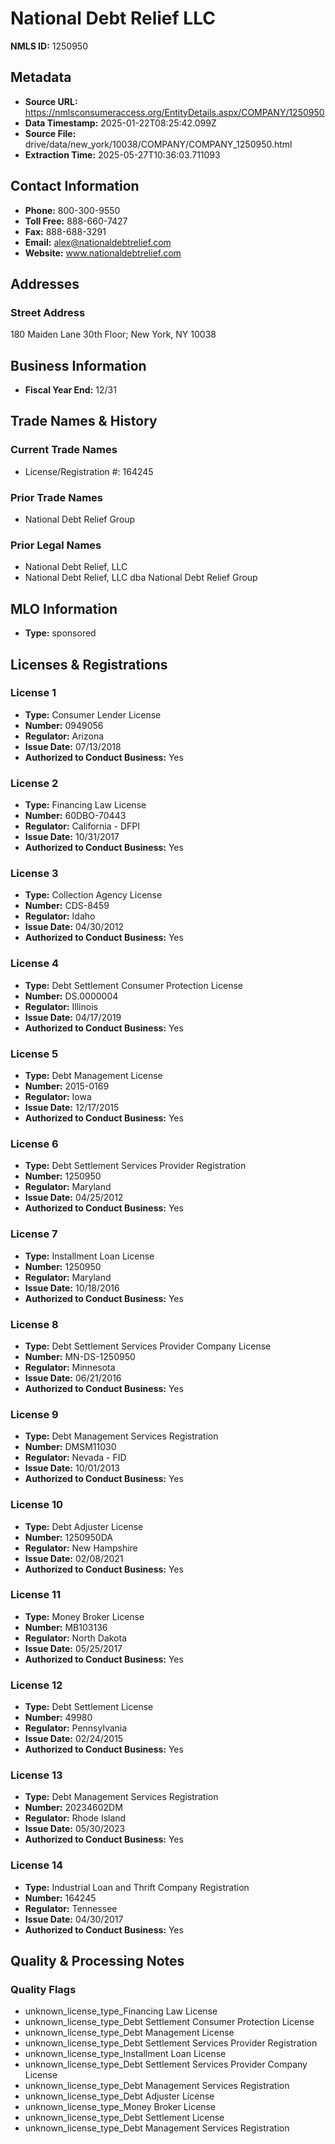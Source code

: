 # National Debt Relief LLC

**NMLS ID:** 1250950

## Metadata
- **Source URL:** https://nmlsconsumeraccess.org/EntityDetails.aspx/COMPANY/1250950
- **Data Timestamp:** 2025-01-22T08:25:42.099Z
- **Source File:** drive/data/new_york/10038/COMPANY/COMPANY_1250950.html
- **Extraction Time:** 2025-05-27T10:36:03.711093

## Contact Information
- **Phone:** 800-300-9550
- **Toll Free:** 888-660-7427
- **Fax:** 888-688-3291
- **Email:** alex@nationaldebtrelief.com
- **Website:** www.nationaldebtrelief.com

## Addresses
### Street Address
180 Maiden Lane 30th Floor; New York, NY 10038

## Business Information
- **Fiscal Year End:** 12/31

## Trade Names & History
### Current Trade Names
- License/Registration #: 164245

### Prior Trade Names
- National Debt Relief Group

### Prior Legal Names
- National Debt Relief, LLC
- National Debt Relief, LLC dba National Debt Relief Group

## MLO Information
- **Type:** sponsored

## Licenses & Registrations

### License 1
- **Type:** Consumer Lender License
- **Number:** 0949056
- **Regulator:** Arizona
- **Issue Date:** 07/13/2018
- **Authorized to Conduct Business:** Yes

### License 2
- **Type:** Financing Law License
- **Number:** 60DBO-70443
- **Regulator:** California - DFPI
- **Issue Date:** 10/31/2017
- **Authorized to Conduct Business:** Yes

### License 3
- **Type:** Collection Agency License
- **Number:** CDS-8459
- **Regulator:** Idaho
- **Issue Date:** 04/30/2012
- **Authorized to Conduct Business:** Yes

### License 4
- **Type:** Debt Settlement Consumer Protection License
- **Number:** DS.0000004
- **Regulator:** Illinois
- **Issue Date:** 04/17/2019
- **Authorized to Conduct Business:** Yes

### License 5
- **Type:** Debt Management License
- **Number:** 2015-0169
- **Regulator:** Iowa
- **Issue Date:** 12/17/2015
- **Authorized to Conduct Business:** Yes

### License 6
- **Type:** Debt Settlement Services Provider Registration
- **Number:** 1250950
- **Regulator:** Maryland
- **Issue Date:** 04/25/2012
- **Authorized to Conduct Business:** Yes

### License 7
- **Type:** Installment Loan License
- **Number:** 1250950
- **Regulator:** Maryland
- **Issue Date:** 10/18/2016
- **Authorized to Conduct Business:** Yes

### License 8
- **Type:** Debt Settlement Services Provider Company License
- **Number:** MN-DS-1250950
- **Regulator:** Minnesota
- **Issue Date:** 06/21/2016
- **Authorized to Conduct Business:** Yes

### License 9
- **Type:** Debt Management Services Registration
- **Number:** DMSM11030
- **Regulator:** Nevada - FID
- **Issue Date:** 10/01/2013
- **Authorized to Conduct Business:** Yes

### License 10
- **Type:** Debt Adjuster License
- **Number:** 1250950DA
- **Regulator:** New Hampshire
- **Issue Date:** 02/08/2021
- **Authorized to Conduct Business:** Yes

### License 11
- **Type:** Money Broker License
- **Number:** MB103136
- **Regulator:** North Dakota
- **Issue Date:** 05/25/2017
- **Authorized to Conduct Business:** Yes

### License 12
- **Type:** Debt Settlement License
- **Number:** 49980
- **Regulator:** Pennsylvania
- **Issue Date:** 02/24/2015
- **Authorized to Conduct Business:** Yes

### License 13
- **Type:** Debt Management Services Registration
- **Number:** 20234602DM
- **Regulator:** Rhode Island
- **Issue Date:** 05/30/2023
- **Authorized to Conduct Business:** Yes

### License 14
- **Type:** Industrial Loan and Thrift Company Registration
- **Number:** 164245
- **Regulator:** Tennessee
- **Issue Date:** 04/30/2017
- **Authorized to Conduct Business:** Yes

## Quality & Processing Notes
### Quality Flags
- unknown_license_type_Financing Law License
- unknown_license_type_Debt Settlement Consumer Protection License
- unknown_license_type_Debt Management License
- unknown_license_type_Debt Settlement Services Provider Registration
- unknown_license_type_Installment Loan License
- unknown_license_type_Debt Settlement Services Provider Company License
- unknown_license_type_Debt Management Services Registration
- unknown_license_type_Debt Adjuster License
- unknown_license_type_Money Broker License
- unknown_license_type_Debt Settlement License
- unknown_license_type_Debt Management Services Registration
